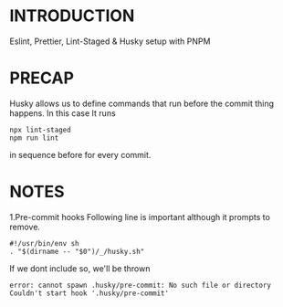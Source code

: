 # INTRODUCTION

Eslint, Prettier, Lint-Staged & Husky setup with PNPM

# PRECAP

Husky allows us to define commands that run before the commit thing happens.
In this case It runs

```
npx lint-staged
npm run lint
```

in sequence before for every commit.

# NOTES

1.Pre-commit hooks
Following line is important although it prompts to remove.

```
#!/usr/bin/env sh
. "$(dirname -- "$0")/_/husky.sh"
```

If we dont include so, we'll be thrown

```
error: cannot spawn .husky/pre-commit: No such file or directory
Couldn't start hook '.husky/pre-commit'
```
